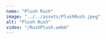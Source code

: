 ```yaml
---
name: "Plush Rush"
image: "../../assets/PlushRush.jpeg"
alt: "Plush Rush"
video: "/RushPlush.webm"
---
```

